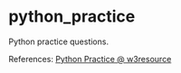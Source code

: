 # python_practice
Python practice questions.


References:
[Python Practice @ w3resource](https://www.w3resource.com/python-exercises/)
